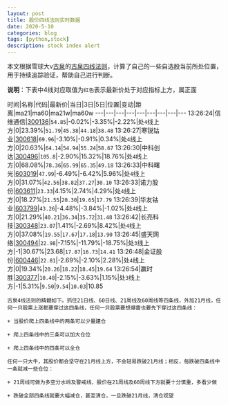 ```yaml
---
layout: post
title: 股价四线法则实时数据
date: 2020-5-10
categories: blog
tags: [python,stock]
description: stock index alert
---
```



本文根据雪球大v[古泉](https://xueqiu.com/u/7148646888)的[古泉四线法则](https://xueqiu.com/7148646888/130498192)，计算了自己的一些自选股当前所处位置，用于持续追踪验证，帮助自己进行判断。

**说明**：下表中4线对应取值为`红色`表示最新价处于对应指标上方，属正面

时间|名称|代码|最新价|当日|3日|5日|位置|变动|距离|ma21|ma60|ma21w|ma60w
---|---|---|---|---|---|---|---|---
13:26:24|信维通信|[300136](https://xueqiu.com/S/SZ300136)|`54.85`|-0.02%|-3.35%|-2.22%|处`4`线上方|0|23.39%|`51.79`|`45.38`|`44.18`|`38.48`
13:26:27|寒锐钴业|[300618](https://xueqiu.com/S/SZ300618)|`69.96`|-3.10%|-0.91%|0.34%|处`4`线上方|0|20.63%|`64.14`|`54.94`|`55.24`|`58.67`
13:26:30|中科创达|[300496](https://xueqiu.com/S/SZ300496)|`105.8`|-2.90%|15.32%|18.76%|处`4`线上方|0|68.08%|`78.36`|`65.99`|`65.35`|`49.18`
13:26:33|中科曙光|[603019](https://xueqiu.com/S/SH603019)|`47.99`|-6.49%|-6.42%|5.96%|处`4`线上方|0|31.07%|`42.56`|`38.82`|`37.27`|`30.10`
13:26:33|诺力股份|[603611](https://xueqiu.com/S/SH603611)|`23.33`|4.15%|2.74%|4.29%|处`4`线上方|0|18.27%|`21.55`|`20.30`|`19.65`|`17.79`
13:26:39|华友钴业|[603799](https://xueqiu.com/S/SH603799)|`43.26`|-4.48%|-3.84%|-1.02%|处`4`线上方|0|21.29%|`40.21`|`36.34`|`35.72`|`31.48`
13:26:42|长亮科技|[300348](https://xueqiu.com/S/SZ300348)|`23.07`|1.41%|-2.69%|8.42%|处`4`线上方|0|37.08%|`19.55`|`17.67`|`17.18`|`13.90`
13:26:45|盛天网络|[300494](https://xueqiu.com/S/SZ300494)|`22.98`|-7.15%|-11.79%|-18.75%|处`3`线上方|-1|30.67%|23.68|`17.87`|`16.73`|`14.41`
13:26:48|金证股份|[600446](https://xueqiu.com/S/SH600446)|`22.81`|-2.69%|-2.10%|2.28%|处`4`线上方|0|19.34%|`20.26`|`18.22`|`18.45`|`19.64`
13:26:54|赢时胜|[300377](https://xueqiu.com/S/SZ300377)|`10.48`|-2.15%|-3.63%|1.15%|处`3`线上方|-1|5.31%|`9.50`|`9.54`|`10.03`|10.85

```
古泉4线法则的精髓如下。抓住21日线、60日线、21周线及60周线等四条线，外加21月线，任何一只股票上涨都要穿过这四条线，任何一只股票要想爆雷也要先下穿过这四条线：

+ 当股价爬上四条线中的两条可以少量建仓

+ 爬上四条线中的三条可以加大仓位

+ 爬上四条线中的四条可以全仓

任何一只大牛，其股价都会坚守在21月线上方，不会轻易跌破21月线；相反，每跌破四条线中一条就减一些仓位：

+ 21周线可做为多空分水岭及警戒线，股价在21周线及60周线下方就要十分慎重，多看少做

+ 跌破全部四条线就要大幅减仓，甚至清仓，一旦跌破21月线，清仓观望
```